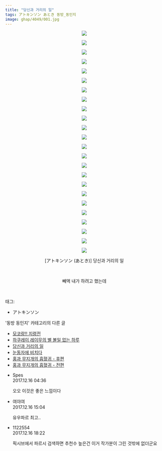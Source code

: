 ```yaml
---
title: "당신과 거리의 일"
tags: アトキンソン あとき 동방_동인지
image: ghap/4049/001.jpg
---
```

<div class="article">
<p style="text-align: center; clear: none; float: none;"><img src="{{ site.nasurl }}/ghap/4049/001.jpg"/></p>
<p style="text-align: center; clear: none; float: none;"><img src="{{ site.nasurl }}/ghap/4049/002.jpg"/></p>
<p style="text-align: center; clear: none; float: none;"><img src="{{ site.nasurl }}/ghap/4049/003.jpg"/></p>
<p style="text-align: center; clear: none; float: none;"><img src="{{ site.nasurl }}/ghap/4049/004.jpg"/></p>
<p style="text-align: center; clear: none; float: none;"><img src="{{ site.nasurl }}/ghap/4049/005.jpg"/></p>
<p style="text-align: center; clear: none; float: none;"><img src="{{ site.nasurl }}/ghap/4049/006.jpg"/></p>
<p style="text-align: center; clear: none; float: none;"><img src="{{ site.nasurl }}/ghap/4049/007.jpg"/></p>
<p style="text-align: center; clear: none; float: none;"><img src="{{ site.nasurl }}/ghap/4049/008.jpg"/></p>
<p style="text-align: center; clear: none; float: none;"><img src="{{ site.nasurl }}/ghap/4049/009.jpg"/></p>
<p style="text-align: center; clear: none; float: none;"><img src="{{ site.nasurl }}/ghap/4049/010.jpg"/></p>
<p style="text-align: center; clear: none; float: none;"><img src="{{ site.nasurl }}/ghap/4049/011.jpg"/></p>
<p style="text-align: center; clear: none; float: none;"><img src="{{ site.nasurl }}/ghap/4049/012.jpg"/></p>
<p style="text-align: center; clear: none; float: none;"><img src="{{ site.nasurl }}/ghap/4049/013.jpg"/></p>
<p style="text-align: center; clear: none; float: none;"><img src="{{ site.nasurl }}/ghap/4049/014.jpg"/></p>
<p style="text-align: center; clear: none; float: none;"><img src="{{ site.nasurl }}/ghap/4049/015.jpg"/></p>
<p style="text-align: center; clear: none; float: none;"><img src="{{ site.nasurl }}/ghap/4049/016.jpg"/></p>
<p style="text-align: center; clear: none; float: none;"><img src="{{ site.nasurl }}/ghap/4049/017.jpg"/></p>
<p style="text-align: center; clear: none; float: none;"><img src="{{ site.nasurl }}/ghap/4049/018.jpg"/></p>
<p style="text-align: center; clear: none; float: none;"><img src="{{ site.nasurl }}/ghap/4049/019.jpg"/></p>
<p style="text-align: center; clear: none; float: none;"><img src="{{ site.nasurl }}/ghap/4049/020.jpg"/></p>
<p style="text-align: center; clear: none; float: none;"><img src="{{ site.nasurl }}/ghap/4049/021.jpg"/></p>
<p style="text-align: center; clear: none; float: none;"><img src="{{ site.nasurl }}/ghap/4049/022.jpg"/></p>
<p style="text-align: center; clear: none; float: none;"><img src="{{ site.nasurl }}/ghap/4049/023.jpg"/></p>
<p style="text-align: center; clear: none; float: none;"><img src="{{ site.nasurl }}/ghap/4049/024.jpg"/></p>
<p style="text-align: center; clear: none; float: none;">[アトキンソン (あとき)] 당신과 거리의 일</p>
<p style="text-align: center; clear: none; float: none;"><br/></p>
<p style="text-align: center; clear: none; float: none;">빼액 내가 하려고 했는데</p>
<p><br/></p>
</div><div class="tagTrail">
<p>태그: </p>
<ul>
<li>アトキンソン</li>
</ul>
</div><div class="another">
<p>'동방 동인지' 카테고리의 다른 글</p>
<ul>
<li><a href="/2017-12-31-ghap_4074">모코랑!! 지령전</a></li>
<li><a href="/2017-12-29-ghap_4072">하쿠레이 레이무의 별 볼일 없는 하루</a></li>
<li><a href="/2017-12-15-ghap_4049">당신과 거리의 일</a></li>
<li><a href="/2017-12-15-ghap_4048">눈동자에 비치다</a></li>
<li><a href="/2017-12-15-ghap_4047">홍과 무지개의 흡혈귀 - 후편</a></li>
<li><a href="/2017-12-15-ghap_4046">홍과 무지개의 흡혈귀 - 전편</a></li>
</ul>
</div><div class="cb_module cb_fluid">
<div class="cb_wrt cb_profile">
<div class="comment">
<ul>
<li class="cb_thumb_off" id="comment15153154">
<div class="cb_comment_area">
<div class="cb_info_area">
<div class="cb_section">
<span class="cb_nick_name">Spes</span>
</div>
<div class="cb_section">
<span class="cb_date">2017.12.16 04:36 </span>
</div>
</div>
<div class="cb_dsc_comment">
<p class="cb_dsc">
											오오 이것은 좋은 느낌이다
										</p>
</div>
</div></li>
<li class="cb_thumb_off" id="comment15153343">
<div class="cb_comment_area">
<div class="cb_info_area">
<div class="cb_section">
<span class="cb_nick_name">여야여</span>
</div>
<div class="cb_section">
<span class="cb_date">2017.12.16 15:04 </span>
</div>
</div>
<div class="cb_dsc_comment">
<p class="cb_dsc">
											유우파르 최고..
										</p>
</div>
</div></li>
<li class="cb_thumb_off" id="comment15153405">
<div class="cb_comment_area">
<div class="cb_info_area">
<div class="cb_section">
<span class="cb_nick_name">1122554</span>
</div>
<div class="cb_section">
<span class="cb_date">2017.12.16 18:22 </span>
</div>
</div>
<div class="cb_dsc_comment">
<p class="cb_dsc">
											픽시브에서 파르시 검색하면 추천수 높은건 이거 작가분이 그린 것밖에 없더군요
										</p>
</div>
</div></li>
</ul>
</div>
</div><!-- commentList close -->
</div>